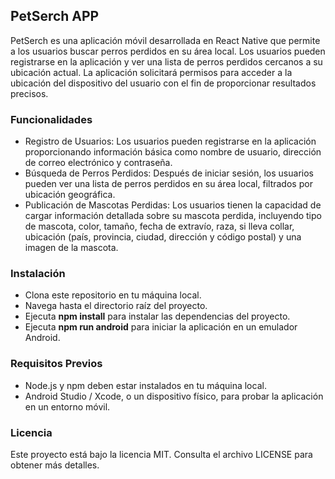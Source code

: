 ## PetSerch APP ##

PetSerch es una aplicación móvil desarrollada en React Native que permite a los usuarios buscar perros perdidos en su área local. Los usuarios pueden registrarse en la aplicación y ver una lista de perros perdidos cercanos a su ubicación actual. La aplicación solicitará permisos para acceder a la ubicación del dispositivo del usuario con el fin de proporcionar resultados precisos.

### Funcionalidades ###
* Registro de Usuarios: Los usuarios pueden registrarse en la aplicación proporcionando información básica como nombre de usuario, dirección de correo electrónico y contraseña.
* Búsqueda de Perros Perdidos: Después de iniciar sesión, los usuarios pueden ver una lista de perros perdidos en su área local, filtrados por ubicación geográfica.
* Publicación de Mascotas Perdidas: Los usuarios tienen la capacidad de cargar información detallada sobre su mascota perdida, incluyendo tipo de mascota, color, tamaño, fecha de extravío, raza, si lleva collar, ubicación (país, provincia, ciudad, dirección y código postal) y una imagen de la mascota.

### Instalación ###
* Clona este repositorio en tu máquina local.
* Navega hasta el directorio raíz del proyecto.
* Ejecuta **npm install** para instalar las dependencias del proyecto.
* Ejecuta **npm run android** para iniciar la aplicación en un emulador Android.

### Requisitos Previos ###
* Node.js y npm deben estar instalados en tu máquina local.
* Android Studio / Xcode, o un dispositivo físico, para probar la aplicación en un entorno móvil.

### Licencia ###
Este proyecto está bajo la licencia MIT. Consulta el archivo LICENSE para obtener más detalles.

